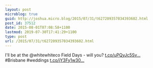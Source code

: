 ```yaml
---
layout: post
microblog: true
guid: http://joshua.micro.blog/2015/07/31/t627209357034393602.html
post_id: 37512
date: 2015-08-01T07:08:58+1100
lastmod: 2019-07-30T17:41:29+1100
type: post
url: /2015/07/31/t627209357034393602.html
---
```

I'll be at the @whitewhiteco Field Days - will you? [t.co/uPQyJc5Sv...](http://t.co/uPQyJc5Svc) #Brisbane #weddings [t.co/jY3Fy1w30...](http://t.co/jY3Fy1w309)
